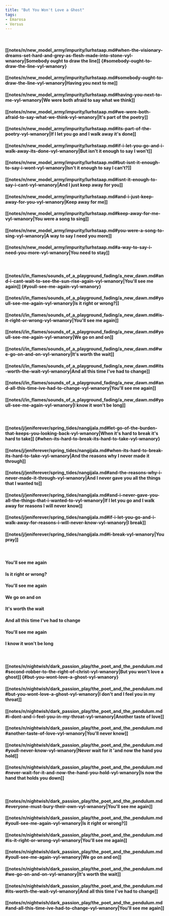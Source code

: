 ```yaml
---
title: "But You Won't Love a Ghost"
tags:
- Emarosa
- Versus
---
```

&nbsp;
#### [[notes/n/new_model_army/impurity/lurhstaap.md#when-the-visionary-dreams-set-hard-and-grey-as-flesh-made-into-stone-vyl-wnanory|Somebody ought to draw the line]] {#somebody-ought-to-draw-the-line-vyl-wnanory}
#### [[notes/n/new_model_army/impurity/lurhstaap.md#somebody-ought-to-draw-the-line-vyl-wnanory|Having you next to me]]
#### [[notes/n/new_model_army/impurity/lurhstaap.md#having-you-next-to-me-vyl-wnanory|We were both afraid to say what we think]]
#### [[notes/n/new_model_army/impurity/lurhstaap.md#we-were-both-afraid-to-say-what-we-think-vyl-wnanory|It's part of the poetry]]
#### [[notes/n/new_model_army/impurity/lurhstaap.md#its-part-of-the-poetry-vyl-wnanory|If I let you go and I walk away it's done]]
#### [[notes/n/new_model_army/impurity/lurhstaap.md#if-i-let-you-go-and-i-walk-away-its-done-vyl-wnanory|But isn't it enough to say I won't]]
#### [[notes/n/new_model_army/impurity/lurhstaap.md#but-isnt-it-enough-to-say-i-wont-vyl-wnanory|Isn't it enough to say I can't?]]
#### [[notes/n/new_model_army/impurity/lurhstaap.md#isnt-it-enough-to-say-i-cant-vyl-wnanory|And I just keep away for you]]
#### [[notes/n/new_model_army/impurity/lurhstaap.md#and-i-just-keep-away-for-you-vyl-wnanory|Keep away for me]]
#### [[notes/n/new_model_army/impurity/lurhstaap.md#keep-away-for-me-vyl-wnanory|You were a song to sing]]
#### [[notes/n/new_model_army/impurity/lurhstaap.md#you-were-a-song-to-sing-vyl-wnanory|A way to say I need you more]]
#### [[notes/n/new_model_army/impurity/lurhstaap.md#a-way-to-say-i-need-you-more-vyl-wnanory|You need to stay]]
&nbsp;
#### [[notes/i/in_flames/sounds_of_a_playground_fading/a_new_dawn.md#and-i-cant-wait-to-see-the-sun-rise-again-vyl-wnanory|You'll see me again]] {#youll-see-me-again-vyl-wnanory}
#### [[notes/i/in_flames/sounds_of_a_playground_fading/a_new_dawn.md#youll-see-me-again-vyl-wnanory|Is it right or wrong?]]
#### [[notes/i/in_flames/sounds_of_a_playground_fading/a_new_dawn.md#is-it-right-or-wrong-vyl-wnanory|You'll see me again]]
#### [[notes/i/in_flames/sounds_of_a_playground_fading/a_new_dawn.md#youll-see-me-again-vyl-wnanory|We go on and on]]
#### [[notes/i/in_flames/sounds_of_a_playground_fading/a_new_dawn.md#we-go-on-and-on-vyl-wnanory|It's worth the wait]]
#### [[notes/i/in_flames/sounds_of_a_playground_fading/a_new_dawn.md#its-worth-the-wait-vyl-wnanory|And all this time I've had to change]]
#### [[notes/i/in_flames/sounds_of_a_playground_fading/a_new_dawn.md#and-all-this-time-ive-had-to-change-vyl-wnanory|You'll see me again]]
#### [[notes/i/in_flames/sounds_of_a_playground_fading/a_new_dawn.md#youll-see-me-again-vyl-wnanory|I know it won't be long]]
&nbsp;
#### [[notes/j/jeniferever/spring_tides/nangijala.md#let-go-of-the-burden-that-keeps-you-looking-back-vyl-wnanory|When it's hard to break it's hard to take]] {#when-its-hard-to-break-its-hard-to-take-vyl-wnanory}
#### [[notes/j/jeniferever/spring_tides/nangijala.md#when-its-hard-to-break-its-hard-to-take-vyl-wnanory|And the reasons why I never made it through]]
#### [[notes/j/jeniferever/spring_tides/nangijala.md#and-the-reasons-why-i-never-made-it-through-vyl-wnanory|And I never gave you all the things that I wanted to]]
#### [[notes/j/jeniferever/spring_tides/nangijala.md#and-i-never-gave-you-all-the-things-that-i-wanted-to-vyl-wnanory|If I let you go and I walk away for reasons I will never know]]
#### [[notes/j/jeniferever/spring_tides/nangijala.md#if-i-let-you-go-and-i-walk-away-for-reasons-i-will-never-know-vyl-wnanory|I break]]
#### [[notes/j/jeniferever/spring_tides/nangijala.md#i-break-vyl-wnanory|You pray]]
&nbsp;
#### You'll see me again
#### Is it right or wrong?
#### You'll see me again
#### We go on and on
#### It's worth the wait
#### And all this time I've had to change
#### You'll see me again
#### I know it won't be long
&nbsp;
#### [[notes/n/nightwish/dark_passion_play/the_poet_and_the_pendulum.md#second-robber-to-the-right-of-christ-vyl-wnanory|But you won't love a ghost]] {#but-you-wont-love-a-ghost-vyl-wnanory}
#### [[notes/n/nightwish/dark_passion_play/the_poet_and_the_pendulum.md#but-you-wont-love-a-ghost-vyl-wnanory|I don't and I feel you in my throat]]
#### [[notes/n/nightwish/dark_passion_play/the_poet_and_the_pendulum.md#i-dont-and-i-feel-you-in-my-throat-vyl-wnanory|Another taste of love]]
#### [[notes/n/nightwish/dark_passion_play/the_poet_and_the_pendulum.md#another-taste-of-love-vyl-wnanory|You'll never know]]
#### [[notes/n/nightwish/dark_passion_play/the_poet_and_the_pendulum.md#youll-never-know-vyl-wnanory|Never wait for it 'and now the hand you hold]]
#### [[notes/n/nightwish/dark_passion_play/the_poet_and_the_pendulum.md#never-wait-for-it-and-now-the-hand-you-hold-vyl-wnanory|Is now the hand that holds you down]]
&nbsp;
#### [[notes/n/nightwish/dark_passion_play/the_poet_and_the_pendulum.md#everyone-must-bury-their-own-vyl-wnanory|You'll see me again]]
#### [[notes/n/nightwish/dark_passion_play/the_poet_and_the_pendulum.md#youll-see-me-again-vyl-wnanory|Is it right or wrong?]]
#### [[notes/n/nightwish/dark_passion_play/the_poet_and_the_pendulum.md#is-it-right-or-wrong-vyl-wnanory|You'll see me again]]
#### [[notes/n/nightwish/dark_passion_play/the_poet_and_the_pendulum.md#youll-see-me-again-vyl-wnanory|We go on and on]]
#### [[notes/n/nightwish/dark_passion_play/the_poet_and_the_pendulum.md#we-go-on-and-on-vyl-wnanory|It's worth the wait]]
#### [[notes/n/nightwish/dark_passion_play/the_poet_and_the_pendulum.md#its-worth-the-wait-vyl-wnanory|And all this time I've had to change]]
#### [[notes/n/nightwish/dark_passion_play/the_poet_and_the_pendulum.md#and-all-this-time-ive-had-to-change-vyl-wnanory|You'll see me again]]
